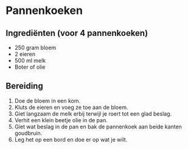 # Pannenkoeken

## Ingrediënten (voor 4 pannenkoeken)
- 250 gram bloem
- 2 eieren
- 500 ml melk
- Boter of olie

## Bereiding
1. Doe de bloem in een kom.
2. Kluts de eieren en voeg ze toe aan de bloem.
3. Giet langzaam de melk erbij terwijl je roert tot een glad beslag.
4. Verhit een klein beetje olie in de pan.
5. Giet wat beslag in de pan en bak de pannenkoek aan beide kanten goudbruin.
6. Leg het op een bord en doe er op wat je wilt.